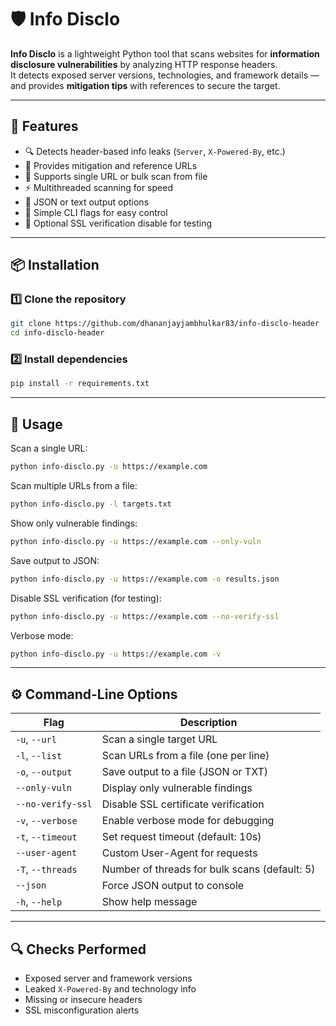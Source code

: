 # 🛡️ Info Disclo

**Info Disclo** is a lightweight Python tool that scans websites for **information disclosure vulnerabilities** by analyzing HTTP response headers.  
It detects exposed server versions, technologies, and framework details — and provides **mitigation tips** with references to secure the target.

---

## 🚀 Features
- 🔍 Detects header-based info leaks (`Server`, `X-Powered-By`, etc.)
- 💬 Provides mitigation and reference URLs
- 📁 Supports single URL or bulk scan from file
- ⚡ Multithreaded scanning for speed
- 🧩 JSON or text output options
- 🧠 Simple CLI flags for easy control
- 🔐 Optional SSL verification disable for testing

---

## 📦 Installation

### 1️⃣ Clone the repository
```bash
git clone https://github.com/dhananjayjambhulkar83/info-disclo-header
cd info-disclo-header
```

### 2️⃣ Install dependencies
```bash
pip install -r requirements.txt
```

---

## 🧠 Usage

Scan a single URL:
```bash
python info-disclo.py -u https://example.com
```

Scan multiple URLs from a file:
```bash
python info-disclo.py -l targets.txt
```

Show only vulnerable findings:
```bash
python info-disclo.py -u https://example.com --only-vuln
```

Save output to JSON:
```bash
python info-disclo.py -u https://example.com -o results.json
```

Disable SSL verification (for testing):
```bash
python info-disclo.py -u https://example.com --no-verify-ssl
```

Verbose mode:
```bash
python info-disclo.py -u https://example.com -v
```

---

## ⚙️ Command-Line Options

| Flag | Description |
|------|--------------|
| `-u`, `--url` | Scan a single target URL |
| `-l`, `--list` | Scan URLs from a file (one per line) |
| `-o`, `--output` | Save output to a file (JSON or TXT) |
| `--only-vuln` | Display only vulnerable findings |
| `--no-verify-ssl` | Disable SSL certificate verification |
| `-v`, `--verbose` | Enable verbose mode for debugging |
| `-t`, `--timeout` | Set request timeout (default: 10s) |
| `--user-agent` | Custom User-Agent for requests |
| `-T`, `--threads` | Number of threads for bulk scans (default: 5) |
| `--json` | Force JSON output to console |
| `-h`, `--help` | Show help message |

---

## 🔍 Checks Performed
- Exposed server and framework versions  
- Leaked `X-Powered-By` and technology info  
- Missing or insecure headers  
- SSL misconfiguration alerts  


